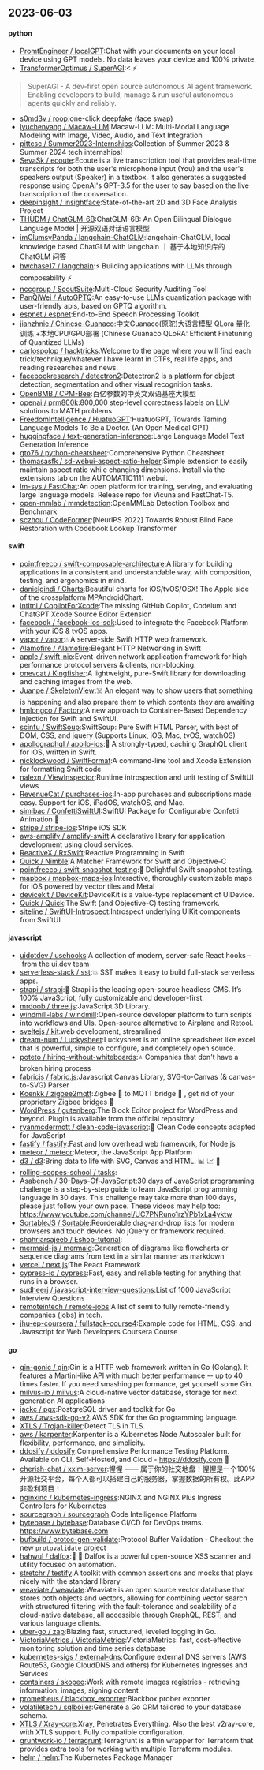 ## 2023-06-03

#### python
* [PromtEngineer / localGPT](https://github.com/PromtEngineer/localGPT):Chat with your documents on your local device using GPT models. No data leaves your device and 100% private.
* [TransformerOptimus / SuperAGI](https://github.com/TransformerOptimus/SuperAGI):<
⚡️
> SuperAGI - A dev-first open source autonomous AI agent framework. Enabling developers to build, manage & run useful autonomous agents quickly and reliably.
* [s0md3v / roop](https://github.com/s0md3v/roop):one-click deepfake (face swap)
* [lyuchenyang / Macaw-LLM](https://github.com/lyuchenyang/Macaw-LLM):Macaw-LLM: Multi-Modal Language Modeling with Image, Video, Audio, and Text Integration
* [pittcsc / Summer2023-Internships](https://github.com/pittcsc/Summer2023-Internships):Collection of Summer 2023 & Summer 2024 tech internships!
* [SevaSk / ecoute](https://github.com/SevaSk/ecoute):Ecoute is a live transcription tool that provides real-time transcripts for both the user's microphone input (You) and the user's speakers output (Speaker) in a textbox. It also generates a suggested response using OpenAI's GPT-3.5 for the user to say based on the live transcription of the conversation.
* [deepinsight / insightface](https://github.com/deepinsight/insightface):State-of-the-art 2D and 3D Face Analysis Project
* [THUDM / ChatGLM-6B](https://github.com/THUDM/ChatGLM-6B):ChatGLM-6B: An Open Bilingual Dialogue Language Model | 开源双语对话语言模型
* [imClumsyPanda / langchain-ChatGLM](https://github.com/imClumsyPanda/langchain-ChatGLM):langchain-ChatGLM, local knowledge based ChatGLM with langchain ｜ 基于本地知识库的 ChatGLM 问答
* [hwchase17 / langchain](https://github.com/hwchase17/langchain):⚡
Building applications with LLMs through composability
⚡
* [nccgroup / ScoutSuite](https://github.com/nccgroup/ScoutSuite):Multi-Cloud Security Auditing Tool
* [PanQiWei / AutoGPTQ](https://github.com/PanQiWei/AutoGPTQ):An easy-to-use LLMs quantization package with user-friendly apis, based on GPTQ algorithm.
* [espnet / espnet](https://github.com/espnet/espnet):End-to-End Speech Processing Toolkit
* [jianzhnie / Chinese-Guanaco](https://github.com/jianzhnie/Chinese-Guanaco):中文Guanaco(原驼)大语言模型 QLora 量化训练 +本地CPU/GPU部署 (Chinese Guanaco QLoRA: Efficient Finetuning of Quantized LLMs)
* [carlospolop / hacktricks](https://github.com/carlospolop/hacktricks):Welcome to the page where you will find each trick/technique/whatever I have learnt in CTFs, real life apps, and reading researches and news.
* [facebookresearch / detectron2](https://github.com/facebookresearch/detectron2):Detectron2 is a platform for object detection, segmentation and other visual recognition tasks.
* [OpenBMB / CPM-Bee](https://github.com/OpenBMB/CPM-Bee):百亿参数的中英文双语基座大模型
* [openai / prm800k](https://github.com/openai/prm800k):800,000 step-level correctness labels on LLM solutions to MATH problems
* [FreedomIntelligence / HuatuoGPT](https://github.com/FreedomIntelligence/HuatuoGPT):HuatuoGPT, Towards Taming Language Models To Be a Doctor. (An Open Medical GPT)
* [huggingface / text-generation-inference](https://github.com/huggingface/text-generation-inference):Large Language Model Text Generation Inference
* [gto76 / python-cheatsheet](https://github.com/gto76/python-cheatsheet):Comprehensive Python Cheatsheet
* [thomasasfk / sd-webui-aspect-ratio-helper](https://github.com/thomasasfk/sd-webui-aspect-ratio-helper):Simple extension to easily maintain aspect ratio while changing dimensions. Install via the extensions tab on the AUTOMATIC1111 webui.
* [lm-sys / FastChat](https://github.com/lm-sys/FastChat):An open platform for training, serving, and evaluating large language models. Release repo for Vicuna and FastChat-T5.
* [open-mmlab / mmdetection](https://github.com/open-mmlab/mmdetection):OpenMMLab Detection Toolbox and Benchmark
* [sczhou / CodeFormer](https://github.com/sczhou/CodeFormer):[NeurIPS 2022] Towards Robust Blind Face Restoration with Codebook Lookup Transformer

#### swift
* [pointfreeco / swift-composable-architecture](https://github.com/pointfreeco/swift-composable-architecture):A library for building applications in a consistent and understandable way, with composition, testing, and ergonomics in mind.
* [danielgindi / Charts](https://github.com/danielgindi/Charts):Beautiful charts for iOS/tvOS/OSX! The Apple side of the crossplatform MPAndroidChart.
* [intitni / CopilotForXcode](https://github.com/intitni/CopilotForXcode):The missing GitHub Copilot, Codeium and ChatGPT Xcode Source Editor Extension
* [facebook / facebook-ios-sdk](https://github.com/facebook/facebook-ios-sdk):Used to integrate the Facebook Platform with your iOS & tvOS apps.
* [vapor / vapor](https://github.com/vapor/vapor):💧
A server-side Swift HTTP web framework.
* [Alamofire / Alamofire](https://github.com/Alamofire/Alamofire):Elegant HTTP Networking in Swift
* [apple / swift-nio](https://github.com/apple/swift-nio):Event-driven network application framework for high performance protocol servers & clients, non-blocking.
* [onevcat / Kingfisher](https://github.com/onevcat/Kingfisher):A lightweight, pure-Swift library for downloading and caching images from the web.
* [Juanpe / SkeletonView](https://github.com/Juanpe/SkeletonView):☠️
An elegant way to show users that something is happening and also prepare them to which contents they are awaiting
* [hmlongco / Factory](https://github.com/hmlongco/Factory):A new approach to Container-Based Dependency Injection for Swift and SwiftUI.
* [scinfu / SwiftSoup](https://github.com/scinfu/SwiftSoup):SwiftSoup: Pure Swift HTML Parser, with best of DOM, CSS, and jquery (Supports Linux, iOS, Mac, tvOS, watchOS)
* [apollographql / apollo-ios](https://github.com/apollographql/apollo-ios):📱
A strongly-typed, caching GraphQL client for iOS, written in Swift.
* [nicklockwood / SwiftFormat](https://github.com/nicklockwood/SwiftFormat):A command-line tool and Xcode Extension for formatting Swift code
* [nalexn / ViewInspector](https://github.com/nalexn/ViewInspector):Runtime introspection and unit testing of SwiftUI views
* [RevenueCat / purchases-ios](https://github.com/RevenueCat/purchases-ios):In-app purchases and subscriptions made easy. Support for iOS, iPadOS, watchOS, and Mac.
* [simibac / ConfettiSwiftUI](https://github.com/simibac/ConfettiSwiftUI):SwiftUI Package for Configurable Confetti Animation
🎉
* [stripe / stripe-ios](https://github.com/stripe/stripe-ios):Stripe iOS SDK
* [aws-amplify / amplify-swift](https://github.com/aws-amplify/amplify-swift):A declarative library for application development using cloud services.
* [ReactiveX / RxSwift](https://github.com/ReactiveX/RxSwift):Reactive Programming in Swift
* [Quick / Nimble](https://github.com/Quick/Nimble):A Matcher Framework for Swift and Objective-C
* [pointfreeco / swift-snapshot-testing](https://github.com/pointfreeco/swift-snapshot-testing):📸
Delightful Swift snapshot testing.
* [mapbox / mapbox-maps-ios](https://github.com/mapbox/mapbox-maps-ios):Interactive, thoroughly customizable maps for iOS powered by vector tiles and Metal
* [devicekit / DeviceKit](https://github.com/devicekit/DeviceKit):DeviceKit is a value-type replacement of UIDevice.
* [Quick / Quick](https://github.com/Quick/Quick):The Swift (and Objective-C) testing framework.
* [siteline / SwiftUI-Introspect](https://github.com/siteline/SwiftUI-Introspect):Introspect underlying UIKit components from SwiftUI

#### javascript
* [uidotdev / usehooks](https://github.com/uidotdev/usehooks):A collection of modern, server-safe React hooks – from the ui.dev team
* [serverless-stack / sst](https://github.com/serverless-stack/sst):💥
SST makes it easy to build full-stack serverless apps.
* [strapi / strapi](https://github.com/strapi/strapi):🚀
Strapi is the leading open-source headless CMS. It’s 100% JavaScript, fully customizable and developer-first.
* [mrdoob / three.js](https://github.com/mrdoob/three.js):JavaScript 3D Library.
* [windmill-labs / windmill](https://github.com/windmill-labs/windmill):Open-source developer platform to turn scripts into workflows and UIs. Open-source alternative to Airplane and Retool.
* [sveltejs / kit](https://github.com/sveltejs/kit):web development, streamlined
* [dream-num / Luckysheet](https://github.com/dream-num/Luckysheet):Luckysheet is an online spreadsheet like excel that is powerful, simple to configure, and completely open source.
* [poteto / hiring-without-whiteboards](https://github.com/poteto/hiring-without-whiteboards):⭐️
Companies that don't have a broken hiring process
* [fabricjs / fabric.js](https://github.com/fabricjs/fabric.js):Javascript Canvas Library, SVG-to-Canvas (& canvas-to-SVG) Parser
* [Koenkk / zigbee2mqtt](https://github.com/Koenkk/zigbee2mqtt):Zigbee
🐝
to MQTT bridge
🌉
, get rid of your proprietary Zigbee bridges
🔨
* [WordPress / gutenberg](https://github.com/WordPress/gutenberg):The Block Editor project for WordPress and beyond. Plugin is available from the official repository.
* [ryanmcdermott / clean-code-javascript](https://github.com/ryanmcdermott/clean-code-javascript):🛁
Clean Code concepts adapted for JavaScript
* [fastify / fastify](https://github.com/fastify/fastify):Fast and low overhead web framework, for Node.js
* [meteor / meteor](https://github.com/meteor/meteor):Meteor, the JavaScript App Platform
* [d3 / d3](https://github.com/d3/d3):Bring data to life with SVG, Canvas and HTML.
📊
📈
🎉
* [rolling-scopes-school / tasks](https://github.com/rolling-scopes-school/tasks):
* [Asabeneh / 30-Days-Of-JavaScript](https://github.com/Asabeneh/30-Days-Of-JavaScript):30 days of JavaScript programming challenge is a step-by-step guide to learn JavaScript programming language in 30 days. This challenge may take more than 100 days, please just follow your own pace. These videos may help too: https://www.youtube.com/channel/UC7PNRuno1rzYPb1xLa4yktw
* [SortableJS / Sortable](https://github.com/SortableJS/Sortable):Reorderable drag-and-drop lists for modern browsers and touch devices. No jQuery or framework required.
* [shahriarsajeeb / Eshop-tutorial](https://github.com/shahriarsajeeb/Eshop-tutorial):
* [mermaid-js / mermaid](https://github.com/mermaid-js/mermaid):Generation of diagrams like flowcharts or sequence diagrams from text in a similar manner as markdown
* [vercel / next.js](https://github.com/vercel/next.js):The React Framework
* [cypress-io / cypress](https://github.com/cypress-io/cypress):Fast, easy and reliable testing for anything that runs in a browser.
* [sudheerj / javascript-interview-questions](https://github.com/sudheerj/javascript-interview-questions):List of 1000 JavaScript Interview Questions
* [remoteintech / remote-jobs](https://github.com/remoteintech/remote-jobs):A list of semi to fully remote-friendly companies (jobs) in tech.
* [jhu-ep-coursera / fullstack-course4](https://github.com/jhu-ep-coursera/fullstack-course4):Example code for HTML, CSS, and Javascript for Web Developers Coursera Course

#### go
* [gin-gonic / gin](https://github.com/gin-gonic/gin):Gin is a HTTP web framework written in Go (Golang). It features a Martini-like API with much better performance -- up to 40 times faster. If you need smashing performance, get yourself some Gin.
* [milvus-io / milvus](https://github.com/milvus-io/milvus):A cloud-native vector database, storage for next generation AI applications
* [jackc / pgx](https://github.com/jackc/pgx):PostgreSQL driver and toolkit for Go
* [aws / aws-sdk-go-v2](https://github.com/aws/aws-sdk-go-v2):AWS SDK for the Go programming language.
* [XTLS / Trojan-killer](https://github.com/XTLS/Trojan-killer):Detect TLS in TLS.
* [aws / karpenter](https://github.com/aws/karpenter):Karpenter is a Kubernetes Node Autoscaler built for flexibility, performance, and simplicity.
* [ddosify / ddosify](https://github.com/ddosify/ddosify):Comprehensive Performance Testing Platform. Available on CLI, Self-Hosted, and Cloud - https://ddosify.com
🚀
* [cherish-chat / xxim-server](https://github.com/cherish-chat/xxim-server):惺惺 —— 属于你的社交地盘！惺惺是一个100%开源社交平台，每个人都可以搭建自己的服务器，掌握数据的所有权。此APP非盈利项目！
* [nginxinc / kubernetes-ingress](https://github.com/nginxinc/kubernetes-ingress):NGINX and NGINX Plus Ingress Controllers for Kubernetes
* [sourcegraph / sourcegraph](https://github.com/sourcegraph/sourcegraph):Code Intelligence Platform
* [bytebase / bytebase](https://github.com/bytebase/bytebase):Database CI/CD for DevOps teams. https://www.bytebase.com
* [bufbuild / protoc-gen-validate](https://github.com/bufbuild/protoc-gen-validate):Protocol Buffer Validation - Checkout the new `protovalidate` project
* [hahwul / dalfox](https://github.com/hahwul/dalfox):🌙
🦊
Dalfox is a powerful open-source XSS scanner and utility focused on automation.
* [stretchr / testify](https://github.com/stretchr/testify):A toolkit with common assertions and mocks that plays nicely with the standard library
* [weaviate / weaviate](https://github.com/weaviate/weaviate):Weaviate is an open source vector database that stores both objects and vectors, allowing for combining vector search with structured filtering with the fault-tolerance and scalability of a cloud-native database, all accessible through GraphQL, REST, and various language clients.
* [uber-go / zap](https://github.com/uber-go/zap):Blazing fast, structured, leveled logging in Go.
* [VictoriaMetrics / VictoriaMetrics](https://github.com/VictoriaMetrics/VictoriaMetrics):VictoriaMetrics: fast, cost-effective monitoring solution and time series database
* [kubernetes-sigs / external-dns](https://github.com/kubernetes-sigs/external-dns):Configure external DNS servers (AWS Route53, Google CloudDNS and others) for Kubernetes Ingresses and Services
* [containers / skopeo](https://github.com/containers/skopeo):Work with remote images registries - retrieving information, images, signing content
* [prometheus / blackbox_exporter](https://github.com/prometheus/blackbox_exporter):Blackbox prober exporter
* [volatiletech / sqlboiler](https://github.com/volatiletech/sqlboiler):Generate a Go ORM tailored to your database schema.
* [XTLS / Xray-core](https://github.com/XTLS/Xray-core):Xray, Penetrates Everything. Also the best v2ray-core, with XTLS support. Fully compatible configuration.
* [gruntwork-io / terragrunt](https://github.com/gruntwork-io/terragrunt):Terragrunt is a thin wrapper for Terraform that provides extra tools for working with multiple Terraform modules.
* [helm / helm](https://github.com/helm/helm):The Kubernetes Package Manager
